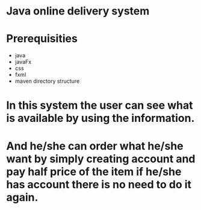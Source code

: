 # Java online  delivery system
# Prerequisities 
- java
- javaFx
- css
- fxml
- maven directory structure
# In this system the user can see what is available by using  the information.
# And  he/she can order what he/she want by simply creating account and pay half price of the item if he/she has account there is no need to do it again.
